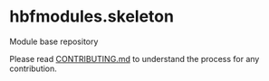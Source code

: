 # hbfmodules.skeleton
Module base repository

Please read [CONTRIBUTING.md](https://github.com/hydrabus-framework/framework/blob/Architecture/CONTRIBUTING.md) to understand the process for any contribution.